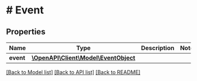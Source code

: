 # # Event

## Properties

Name | Type | Description | Notes
------------ | ------------- | ------------- | -------------
**event** | [**\OpenAPI\Client\Model\EventObject**](EventObject.md) |  |

[[Back to Model list]](../../README.md#models) [[Back to API list]](../../README.md#endpoints) [[Back to README]](../../README.md)
